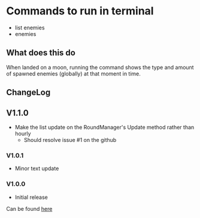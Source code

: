 # Commands to run in terminal

- list enemies
- enemies

## What does this do

When landed on a moon, running the command shows the type and amount of spawned enemies (globally) at that moment in time.

## ChangeLog

## V1.1.0

- Make the list update on the RoundManager's Update method rather than hourly
  - Should resolve issue #1 on the github

### V1.0.1

- Minor text update

### V1.0.0

- Initial release

Can be found [here](https://thunderstore.io/c/lethal-company/p/299792458/ScanForEnemies/)
